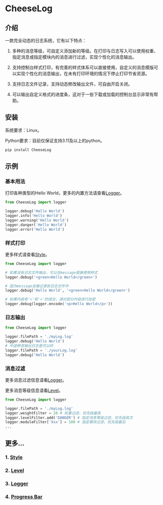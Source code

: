 # **CheeseLog**

## **介绍**

一款完全动态的日志系统，它有以下特点：

1. 多种的消息等级，可自定义添加新的等级。在打印与日志写入可以使用权重、指定消息或指定模块内的消息进行过滤，实现个性化的消息输出。

2. 支持控制台样式打印，有完善的样式体系可以直接使用，自定义的消息模版可以实现个性化的消息输出，在未有打印环境的情况下停止打印节省资源。

3. 支持日志文件记录，支持动态修改输出文件，可自由开启关闭。

4. 可以输出自定义格式的进度条，这对于一些下载或加载的控制台显示非常有帮助。

## **安装**

系统要求：Linux。

Python要求：目前仅保证支持3.11及以上的python。

```bash
pip install CheeseLog
```

## **示例**

### **基本用法**

打印各种类型的Hello World，更多的内置方法请查看[Logger](https://github.com/CheeseUnknown/CheeseLog/blob/master/documents/Logger.md)。

```python
from CheeseLog import logger

logger.debug('Hello World')
logger.info('Hello World')
logger.warning('Hello World')
logger.danger('Hello World')
logger.error('Hello World')
```

### **样式打印**

更多样式请查看[Style](https://github.com/CheeseUnknown/CheeseLog/blob/master/documents/Style.md)。

```python
from CheeseLog import logger

# 如果没有日志文件输出，可以在message直接使用样式
logger.debug('<green>Hello World</green>')

# 因为message会被记录到日志文件中
logger.debug('Hello World', '<green>Hello World</green>')

# 如果内容有'<'和'>'的组合，请对部分内容进行加密
logger.debug(logger.encode('<p>Hello World</p>'))
```

### **日志输出**

```python
from CheeseLog import logger

logger.filePath = './myLog.log'
logger.debug('Hello World')
# 中途修改输出日志是可以的
logger.filePath = './yourLog.log'
logger.debug('Hello World')
```

### **消息过滤**

更多消息过滤信息请看[Logger](https://github.com/CheeseUnknown/CheeseLog/blob/master/documents/Logger.md)。

更多消息等级信息请看[Level](https://github.com/CheeseUnknown/CheeseLog/blob/master/documents/Level.md)。

```python
from CheeseLog import logger

logger.filePath = './myLog.log'
logger.weightFilter = 20 # 权重过滤，优先级最高
logger.levelFilter.add('DANGER') # 指定消息等级过滤，优先级其次
logger.moduleFilter['Xxx'] = 100 # 指定模块过滤，优先级最后
...
```

## **更多...**

### 1. [**Style**](https://github.com/CheeseUnknown/CheeseLog/blob/master/documents/Style.md)

### 2. [**Level**](https://github.com/CheeseUnknown/CheeseLog/blob/master/documents/Level.md)

### 3. [**Logger**](https://github.com/CheeseUnknown/CheeseLog/blob/master/documents/Logger.md)

### 4. [**Progress Bar**](https://github.com/CheeseUnknown/CheeseLog/blob/master/documents/ProgressBar.md)

